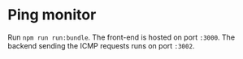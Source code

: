 # Ping monitor

Run `npm run run:bundle`. The front-end is hosted on port `:3000`. The backend sending the ICMP requests runs on port `:3002`.
